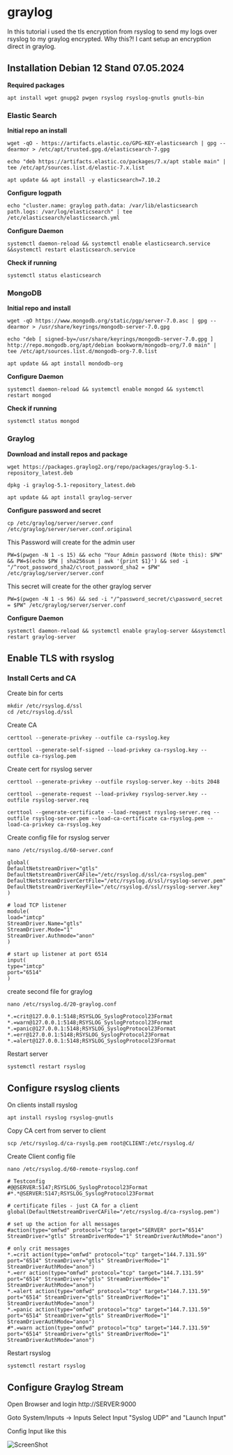 # graylog

In this tutorial i used the tls encryption from rsyslog to send my logs over rsyslog to my graylog encrypted.
Why this?! I cant setup an encryption direct in graylog.

## Installation Debian 12 Stand 07.05.2024

**Required packages**
```
apt install wget gnupg2 pwgen rsyslog rsyslog-gnutls gnutls-bin
```

### Elastic Search

**Initial repo an install**
```
wget -qO - https://artifacts.elastic.co/GPG-KEY-elasticsearch | gpg --dearmor > /etc/apt/trusted.gpg.d/elasticsearch-7.gpg
```
```
echo "deb https://artifacts.elastic.co/packages/7.x/apt stable main" | tee /etc/apt/sources.list.d/elastic-7.x.list
```
```
apt update && apt install -y elasticsearch=7.10.2
```

**Configure logpath**
```
echo "cluster.name: graylog path.data: /var/lib/elasticsearch path.logs: /var/log/elasticsearch" | tee /etc/elasticsearch/elasticsearch.yml
```

**Configure Daemon**
```
systemctl daemon-reload && systemctl enable elasticsearch.service &&systemctl restart elasticsearch.service
```

**Check if running**
```
systemctl status elasticsearch
```

### MongoDB

**Initial repo and install**
```
wget -qO https://www.mongodb.org/static/pgp/server-7.0.asc | gpg --dearmor > /usr/share/keyrings/mongodb-server-7.0.gpg
```
```
echo "deb [ signed-by=/usr/share/keyrings/mongodb-server-7.0.gpg ] http://repo.mongodb.org/apt/debian bookworm/mongodb-org/7.0 main" | tee /etc/apt/sources.list.d/mongodb-org-7.0.list
```
```
apt update && apt install mondodb-org
```

**Configure Daemon**
```
systemctl daemon-reload && systemctl enable mongod && systemctl restart mongod
```

**Check if running**
```
systemctl status mongod
```

### Graylog

**Download and install repos and package**
```
wget https://packages.graylog2.org/repo/packages/graylog-5.1-repository_latest.deb
```
```
dpkg -i graylog-5.1-repository_latest.deb
```
```
apt update && apt install graylog-server
```

**Configure password and secret**
```
cp /etc/graylog/server/server.conf /etc/graylog/server/server.conf.original
```

This Password will create for the admin user
```
PW=$(pwgen -N 1 -s 15) && echo "Your Admin password (Note this): $PW" && PW=$(echo $PW | sha256sum | awk '{print $1}') && sed -i "/^root_password_sha2/c\root_password_sha2 = $PW" /etc/graylog/server/server.conf
```
This secret will create for the other graylog server
```
PW=$(pwgen -N 1 -s 96) && sed -i "/^password_secret/c\password_secret = $PW" /etc/graylog/server/server.conf
```

**Configure Daemon**
```
systemctl daemon-reload && systemctl enable graylog-server &&systemctl restart graylog-server
```

## Enable TLS with rsyslog
### Install Certs and CA

Create bin for certs
```
mkdir /etc/rsyslog.d/ssl
cd /etc/rsyslog.d/ssl
```

Create CA
```
certtool --generate-privkey --outfile ca-rsyslog.key
```
```
certtool --generate-self-signed --load-privkey ca-rsyslog.key --outfile ca-rsyslog.pem
```

Create cert for rsyslog server
```
certtool --generate-privkey --outfile rsyslog-server.key --bits 2048
```
```
certtool --generate-request --load-privkey rsyslog-server.key --outfile rsyslog-server.req
```
```
certtool --generate-certificate --load-request rsyslog-server.req --outfile rsyslog-server.pem --load-ca-certificate ca-rsyslog.pem --load-ca-privkey ca-rsyslog.key
```

Create config file for rsyslog server
```
nano /etc/rsyslog.d/60-server.conf
```
```
global(
DefaultNetstreamDriver="gtls"
DefaultNetstreamDriverCAFile="/etc/rsyslog.d/ssl/ca-rsyslog.pem"
DefaultNetstreamDriverCertFile="/etc/rsyslog.d/ssl/rsyslog-server.pem"
DefaultNetstreamDriverKeyFile="/etc/rsyslog.d/ssl/rsyslog-server.key"
)

# load TCP listener
module(
load="imtcp"
StreamDriver.Name="gtls"
StreamDriver.Mode="1"
StreamDriver.Authmode="anon"
)

# start up listener at port 6514
input(
type="imtcp"
port="6514"
)
```

create second file for graylog
```
nano /etc/rsyslog.d/20-graylog.conf
```
```
*.=crit@127.0.0.1:5148;RSYSLOG_SyslogProtocol23Format
*.=warn@127.0.0.1:5148;RSYSLOG_SyslogProtocol23Format
*.=panic@127.0.0.1:5148;RSYSLOG_SyslogProtocol23Format
*.=err@127.0.0.1:5148;RSYSLOG_SyslogProtocol23Format
*.=alert@127.0.0.1:5148;RSYSLOG_SyslogProtocol23Format
```

Restart server
```
systemctl restart rsyslog
```

## Configure rsyslog clients
On clients install rsyslog
```
apt install rsyslog rsyslog-gnutls
```

Copy CA cert from server to client
```
scp /etc/rsyslog.d/ca-rsyslg.pem root@CLIENT:/etc/rsyslog.d/
```

Create Client config file
```
nano /etc/rsyslog.d/60-remote-rsyslog.conf
```
```
# Testconfig
#@@SERVER:5147;RSYSLOG_SyslogProtocol23Format
#*.*@SERVER:5147;RSYSLOG_SyslogProtocol23Format

# certificate files - just CA for a client
global(DefaultNetstreamDriverCAFile="/etc/rsyslog.d/ca-rsyslog.pem")

# set up the action for all messages
#action(type="omfwd" protocol="tcp" target="SERVER" port="6514" StreamDriver="gtls" StreamDriverMode="1" StreamDriverAuthMode="anon")

# only crit messages
*.=crit action(type="omfwd" protocol="tcp" target="144.7.131.59" port="6514" StreamDriver="gtls" StreamDriverMode="1" StreamDriverAuthMode="anon")
*.=err action(type="omfwd" protocol="tcp" target="144.7.131.59" port="6514" StreamDriver="gtls" StreamDriverMode="1" StreamDriverAuthMode="anon")
*.=alert action(type="omfwd" protocol="tcp" target="144.7.131.59" port="6514" StreamDriver="gtls" StreamDriverMode="1" StreamDriverAuthMode="anon") 
*.=panic action(type="omfwd" protocol="tcp" target="144.7.131.59" port="6514" StreamDriver="gtls" StreamDriverMode="1" StreamDriverAuthMode="anon")
#*.=warn action(type="omfwd" protocol="tcp" target="144.7.131.59" port="6514" StreamDriver="gtls" StreamDriverMode="1" StreamDriverAuthMode="anon")
```

Restart rsyslog
```
systemctl restart rsyslog
```

## Configure Graylog Stream

Open Browser and login http://SERVER:9000

Goto System/Inputs -> Inputs
Select Input "Syslog UDP" and "Launch Input"

Config Input like this

![ScreenShot](https://github.com/christophharmening/graylog/blob/main/GraylogRsyslogInput.png)

